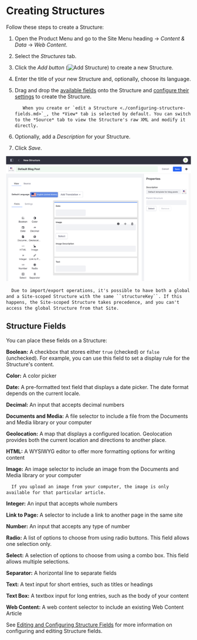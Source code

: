 # Creating Structures

Follow these steps to create a Structure:

1. Open the Product Menu and go to the Site Menu heading &rarr; *Content & Data* &rarr; *Web Content*.
1. Select the *Structures* tab.
1. Click the *Add button* (![Add Structure](../../../../images/icon-add.png)) to create a new Structure.
1. Enter the title of your new Structure and, optionally, choose its language.
1. Drag and drop the [available fields](#structure-fields) onto the Structure and [configure their settings](./configuring-structure-fields.md#configurable-settings) to create the Structure.

    ```tip::
       When you create or `edit a Structure <./configuring-structure-fields.md>`_, the *View* tab is selected by default. You can switch to the *Source* tab to view the Structure's raw XML and modify it directly.
    ```

1. Optionally, add a *Description* for your Structure.
1. Click *Save*.

![When creating a new Structure, you can drag fields from the palette and drop them on the canvas.](./creating-structures/images/01.png)

```warning::
  Due to import/export operations, it's possible to have both a global and a Site-scoped Structure with the same ``structureKey``. If this happens, the Site-scoped Structure takes precedence, and you can't access the global Structure from that Site.
```

## Structure Fields

You can place these fields on a Structure: 

**Boolean:** A checkbox that stores either `true` (checked) or `false` (unchecked). For example, you can use this field to set a display rule for the Structure's content.

**Color:** A color picker

**Date:** A pre-formatted text field that displays a date picker. The date format depends on the current locale.

**Decimal:** An input that accepts decimal numbers

**Documents and Media:** A file selector to include a file from the Documents and Media library or your computer

**Geolocation:** A map that displays a configured location. Geolocation provides both the current location and directions to another place.

**HTML:** A WYSIWYG editor to offer more formatting options for writing content

**Image:** An image selector to include an image from the Documents and Media library or your computer

```note::
  If you upload an image from your computer, the image is only available for that particular article.
```

**Integer:** An input that accepts whole numbers

**Link to Page:** A selector to include a link to another page in the same site

**Number:** An input that accepts any type of number

**Radio:** A list of options to choose from using radio buttons. This field allows one selection only.

**Select:** A selection of options to choose from using a combo box. This field allows multiple selections.

**Separator:** A horizontal line to separate fields

**Text:** A text input for short entries, such as titles or headings

**Text Box:** A textbox input for long entries, such as the body of your content

**Web Content:** A web content selector to include an existing Web Content Article

See [Editing and Configuring Structure Fields](./configuring-structure-fields.md) for more information on configuring and editing Structure fields.